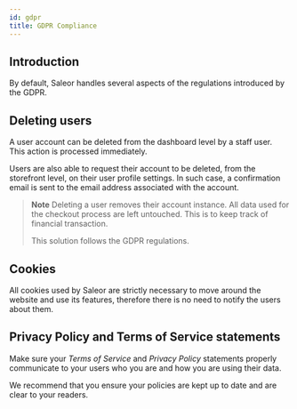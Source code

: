 ```yaml
---
id: gdpr
title: GDPR Compliance
---
```


## Introduction

By default, Saleor handles several aspects of the regulations introduced by the GDPR.


## Deleting users

A user account can be deleted from the dashboard level by a staff user. This action is processed immediately.

Users are also able to request their account to be deleted, from the storefront level, on their user profile settings. In such case, a confirmation email is sent to the email address associated with the account.

> **Note**
> Deleting a user removes their account instance. All data used for the checkout process are left untouched. This is to keep track of financial transaction. 
>
> This solution follows the GDPR regulations. 


## Cookies

All cookies used by Saleor are strictly necessary to move around the website and use its features, therefore there is no need to notify the users about them.


## Privacy Policy and Terms of Service statements

Make sure your _Terms of Service_ and _Privacy Policy_ statements properly communicate to your users who you are and how you are using their data. 

We recommend that you ensure your policies are kept up to date and are clear to your readers.